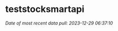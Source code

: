 
<!-- README.md is generated from README.Rmd. Please edit that file -->

# teststocksmartapi

*Date of most recent data pull: 2023-12-29 06:37:10*
